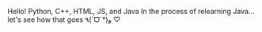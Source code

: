 
<!---
ashleyh12/ashleyh12 is a ✨ special ✨ repository because its `README.md` (this file) appears on your GitHub profile.
You can click the Preview link to take a look at your changes.
--->
Hello! 
Python, C++, HTML, JS, and Java
In the process of relearning Java... let's see how that goes
٩(ˊᗜˋ*)و ♡

